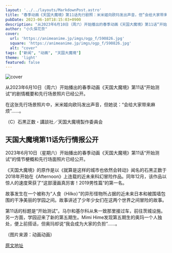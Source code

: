 ```yaml
---
layout: '../../layouts/MarkdownPost.astro'
title: "春季动画《天国大魔境》第11话先行剧照：米米姬向欧玛发出声音，但“会给大家带来麻烦”……"
pubDate: 2023-06-10T18:15:03+0900
description: "从2023年6月10日（周六）开始播出的春季动画《天国大魔境》第11话“开始测试”的剧情概要和先行场景照片已经公开。"
author: "小久保花奈"
cover:
  url: 'https://animeanime.jp/imgs/ogp_f/590826.jpg'
  square: 'https://animeanime.jp/imgs/ogp_f/590826.jpg'
  alt: "cover"
tags: ["新闻", "动画", "天国大魔境"]
theme: 'light'
featured: false
---
```


![cover](https://animeanime.jp/imgs/ogp_f/590826.jpg)

从2023年6月10日（周六）开始播出的春季动画《天国大魔境》第11话“开始测试”的剧情概要和先行场景照片已经公开。

在这张先行场景照片中，米米姬向欧玛发出声音，但她说：“会给大家带来麻烦”……。

（C）石黒正数・講談社／天国大魔境製作委員会

## 天国大魔境第11话先行情报公开

2023年6月10日（星期六）开始播出的春季动画《天国大魔境》第11话“开始测试”的情节梗概和先行场面照片已经公开。

《天国大魔境》的原作是以《就算是这样的城市也依然会转动》闻名的石黑正数于2018年开始在《Afternoon》上连载的近未来科幻冒险作品。同年12月，该作品以惊人的速度荣获了“这部漫画真厉害！2019男性篇”的第一名。

故事发生在一个被称为“人食（Hilko）”的异形怪物所占据的近未来日本和被围墙包围的干净美丽的学园之间。故事讲述了少年少女们在这两个世界之间冒险的故事。

第11话的标题是“开始测试”。马尔和基尔科从朱一致那里接过车，前往茨城设施。另一方面，学园迎来了新的第五期生。Mimi Hime发现第五期生的奥玛一个人独处，便上前搭话，但奥玛却说“我会成为大家的负担”……。

（图片来源：动画动画）

  [原文地址](https://animeanime.jp/article/2023/06/10/77852.html)